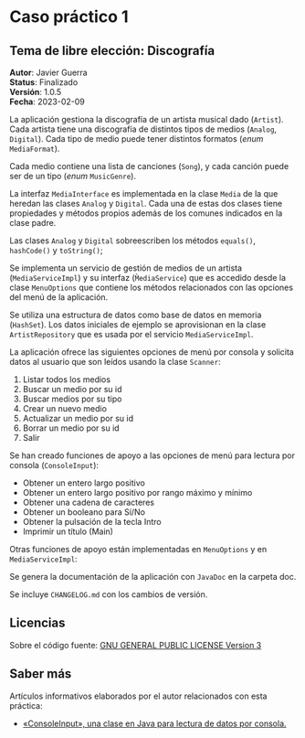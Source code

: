 Caso práctico 1
===============

Tema de libre elección: Discografía
-----------------------------------

__Autor__: Javier Guerra  
__Status__: Finalizado  
__Versión__: 1.0.5  
__Fecha__: 2023-02-09

La aplicación gestiona la discografía de un artista musical dado (`Artist`). Cada artista tiene una discografía de distintos tipos de medios (`Analog`, `Digital`). Cada tipo de medio puede tener distintos formatos (_enum_ `MediaFormat`).

Cada medio contiene una lista de canciones (`Song`), y cada canción puede ser de un tipo (_enum_ `MusicGenre`).

La interfaz `MediaInterface` es implementada en la clase `Media` de la que heredan las clases `Analog` y `Digital`. Cada una de estas dos clases tiene propiedades y métodos propios además de los comunes indicados en la clase padre.

Las clases `Analog` y `Digital` sobreescriben los métodos `equals()`, `hashCode()` y `toString()`;

Se implementa un servicio de gestión de medios de un artista (`MediaServiceImpl`) y su interfaz (`M̀ediaService`) que es accedido desde la clase `MenuOptions` que contiene los métodos relacionados con las opciones del menú de la aplicación.

Se utiliza una estructura de datos como base de datos en memoria (`HashSet`). Los datos iniciales de ejemplo se aprovisionan en la clase `ArtistRepository` que es usada por el servicio `MediaServiceImpl`. 

La aplicación ofrece las siguientes opciones de menú por consola y solicita datos al usuario que son leídos usando la clase `Scanner`:

1. Listar todos los medios  
2. Buscar un medio por su id  
3. Buscar medios por su tipo  
4. Crear un nuevo medio  
5. Actualizar un medio por su id  
6. Borrar un medio por su id  
0. Salir  

Se han creado funciones de apoyo a las opciones de menú para lectura por consola (`ConsoleInput`):

- Obtener un entero largo positivo  
- Obtener un entero largo positivo por rango máximo y mínimo  
- Obtener una cadena de caracteres 
- Obtener un booleano para Sí/No
- Obtener la pulsación de la tecla Intro
- Imprimir un título (Main)

Otras funciones de apoyo están implementadas en `MenuOptions` y en `MediaServiceImpl`:

Se genera la documentación de la aplicación con `JavaDoc` en la carpeta doc.

Se incluye `CHANGELOG.md` con los cambios de versión.

## Licencias

Sobre el código fuente: [GNU GENERAL PUBLIC LICENSE Version 3](LICENSE)

## Saber más

Artículos informativos elaborados por el autor relacionados con esta práctica:

- [«ConsoleInput», una clase en Java para lectura de datos por consola.](https://javguerra.github.io/2023-01-31-clase-scanner-java/)  
